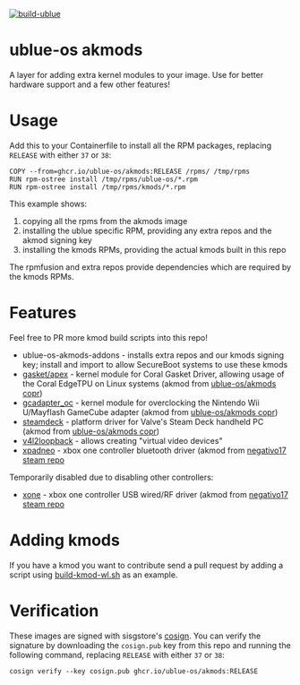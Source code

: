 [![build-ublue](https://github.com/ublue-os/akmods/actions/workflows/build.yml/badge.svg)](https://github.com/ublue-os/akmods/actions/workflows/build.yml)

# ublue-os akmods

A layer for adding extra kernel modules to your image. Use for better hardware support and a few other features!

# Usage

Add this to your Containerfile to install all the RPM packages, replacing `RELEASE` with either `37` or `38`:

    COPY --from=ghcr.io/ublue-os/akmods:RELEASE /rpms/ /tmp/rpms
    RUN rpm-ostree install /tmp/rpms/ublue-os/*.rpm
    RUN rpm-ostree install /tmp/rpms/kmods/*.rpm

This example shows:
1. copying all the rpms from the akmods image
2. installing the ublue specific RPM, providing any extra repos and the akmod signing key
3. installing the kmods RPMs, providing the actual kmods built in this repo

The rpmfusion and extra repos provide dependencies which are required by the kmods RPMs.


# Features

Feel free to PR more kmod build scripts into this repo!

- ublue-os-akmods-addons - installs extra repos and our kmods signing key; install and import to allow SecureBoot systems to use these kmods
- [gasket/apex](https://github.com/google/gasket-driver) - kernel module for Coral Gasket Driver, allowing usage of the Coral EdgeTPU on Linux systems (akmod from [ublue-os/akmods copr](https://copr.fedorainfracloud.org/coprs/ublue-os/akmods/))
- [gcadapter_oc](https://github.com/hannesmann/gcadapter-oc-kmod) - kernel module for overclocking the Nintendo Wii U/Mayflash GameCube adapter (akmod from [ublue-os/akmods copr](https://copr.fedorainfracloud.org/coprs/ublue-os/akmods/))
- [steamdeck](https://lkml.org/lkml/2022/2/5/391) - platform driver for Valve's Steam Deck handheld PC (akmod from [ublue-os/akmods copr](https://copr.fedorainfracloud.org/coprs/ublue-os/akmods/))
- [v4l2loopback](https://github.com/umlaeute/v4l2loopback) - allows creating "virtual video devices"
- [xpadneo](https://github.com/atar-axis/xpadneo) - xbox one controller bluetooth driver (akmod from [negativo17 steam repo](https://negativo17.org/steam/)

Temporarily disabled due to disabling other controllers:
- [xone](https://github.com/medusalix/xone) - xbox one controller USB wired/RF driver (akmod from [negativo17 steam repo](https://negativo17.org/steam/)

# Adding kmods

If you have a kmod you want to contribute send a pull request by adding a script using [build-kmod-wl.sh](https://github.com/ublue-os/akmods/blob/main/build-kmod-wl.sh) as an example.

# Verification

These images are signed with sisgstore's [cosign](https://docs.sigstore.dev/cosign/overview/). You can verify the signature by downloading the `cosign.pub` key from this repo and running the following command, replacing `RELEASE` with either `37` or `38`:

    cosign verify --key cosign.pub ghcr.io/ublue-os/akmods:RELEASE

